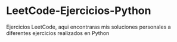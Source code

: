 # LeetCode-Ejercicios-Python
Ejercicios LeetCode, aqui encontraras mis soluciones personales a diferentes ejercicios realizados en Python
